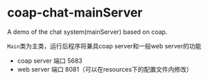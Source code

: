 # coap-chat-mainServer
A demo of the chat system(mainServer) based on coap.

`Main`类为主类，运行后程序将兼具coap server和一般web server的功能

* coap server 端口 5683
* web server 端口 8081（可以在resources下的配置文件内修改）